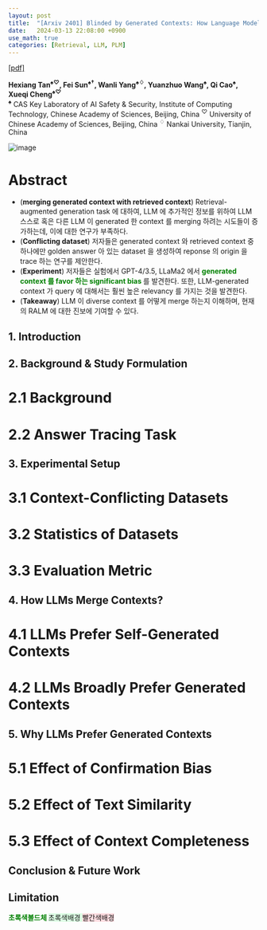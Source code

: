 ```yaml
---
layout: post
title:  "[Arxiv 2401] Blinded by Generated Contexts: How Language Models Merge Generated and Retrieved Contexts for Open-Domain QA?"
date:   2024-03-13 22:08:00 +0900
use_math: true
categories: [Retrieval, LLM, PLM]
---
```


[[pdf]](https://arxiv.org/pdf/2401.11911.pdf)  &emsp;

**Hexiang Tan<sup>♠♡</sup>, Fei Sun<sup>♠†</sup>, Wanli Yang<sup>♠♢</sup>, Yuanzhuo Wang<sup>♠</sup>, Qi Cao<sup>♠</sup>, Xueqi Cheng<sup>♠♡</sup>**
<br><sup>♠</sup> CAS Key Laboratory of AI Safety & Security, Institute of Computing Technology, Chinese Academy of Sciences, Beijing, China <sup>♡</sup> University of Chinese Academy of Sciences, Beijing, China <sup>♢</sup> Nankai University, Tianjin, China &emsp;

![image](https://github.com/yong1-kim/yong1-kim.github.io/assets/42200027/efe5bdb0-6f48-44eb-b90b-13b14e7ac705)

# Abstract
- (**merging generated context with retrieved context**) Retrieval-augmented generation task 에 대하여, LLM 에 추가적인 정보를 위하여 LLM 스스로 혹은 다른 LLM 이 generated 한 context 를 merging 하려는 시도들이 증가하는데, 이에 대한 연구가 부족하다.
- (**Conflicting dataset**) 저자들은 generated context 와 retrieved context 중 하나에만 golden answer 아 있는 dataset 을 생성하여 reponse 의 origin 을 trace 하는 연구를 제안한다.
- (**Experiment**) 저자들은 실험에서 GPT-4/3.5, LLaMa2 에서 <span style='color:green;font-weight:bold'> generated context 를 favor 하는 significant bias </span> 를 발견한다. 또한, LLM-generated context 가 query 에 대해서는 훨씬 높은 relevancy 를 가지는 것을 발견한다.
- (**Takeaway**) LLM 이 diverse context 를 어떻게 merge 하는지 이해하며, 현재의 RALM 에 대한 진보에 기여할 수 있다.

## 1. Introduction

## 2. Background & Study Formulation
# 2.1 Background
# 2.2 Answer Tracing Task

## 3. Experimental Setup
# 3.1 Context-Conflicting Datasets
# 3.2 Statistics of Datasets
# 3.3 Evaluation Metric

## 4. How LLMs Merge Contexts?
# 4.1 LLMs Prefer Self-Generated Contexts
# 4.2 LLMs Broadly Prefer Generated Contexts

## 5. Why LLMs Prefer Generated Contexts
# 5.1 Effect of Confirmation Bias
# 5.2 Effect of Text Similarity
# 5.3 Effect of Context Completeness

## Conclusion & Future Work

## Limitation






<span style='color:green;font-weight:bold'> 초록색볼드체 </span>
<span style='background-color: #dcffe4'> 초록색배경 </span>
<span style='background-color: #ffdce0'> 빨간색배경 </span>

